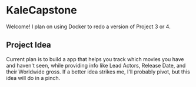 # KaleCapstone 

Welcome! I plan on using Docker to redo a version of Project 3 or 4. 
## Project Idea

Current plan is to build a app that helps you track which movies you have and haven't seen, while providing info like Lead Actors, Release Date, and their Worldwide gross. If a better idea strikes me, I'll probably pivot, but this idea will do in a pinch. 